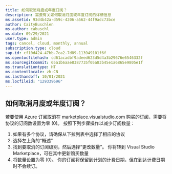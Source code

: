 ```yaml
---
title: 如何取消月度或年度订阅？
description: 需要有关如何取消月度或年度订阅的详细信息
ms.assetid: 93d4b42a-d59c-4206-a562-44f9adc73bce
author: CaityBuschlen
ms.author: cabuschl
ms.date: 09/29/2021
user.type: admin
tags: cancel, cloud, monthly, annual
subscription.type: cloud
sap.id: cf10d424-47bb-7ca2-7d89-113949101f6f
ms.openlocfilehash: cd61acadbf9adeed623d5d4a3b29676e6546332f
ms.sourcegitcommit: 65a1b6aae8387735f05a83b45e1a6865e9805e1f
ms.translationtype: HT
ms.contentlocale: zh-CN
ms.lasthandoff: 10/01/2021
ms.locfileid: "129339696"
---
```

## <a name="how-do-i-cancel-monthly-or-annual-subscriptions"></a>如何取消月度或年度订阅？

若要使用 Azure 订阅取消在 marketplace.visualstudio.com 购买的订阅，需要将协议的订阅数设置为零 (0)。 按照下列步骤操作以减少订阅数量： 

1.  如果有多个协议，请确保从下拉列表中选择了相应的协议
2.  选择左上角的“概述”
3.  找到要取消的订阅级别，然后选择“更改数量”。 你将转到 Visual Studio Marketplace，可在其中更新购买数量
4.  将数量设置为零 (0)。 你的订阅将保留到计划的计费日期，但在到达计费日期时不会续订。